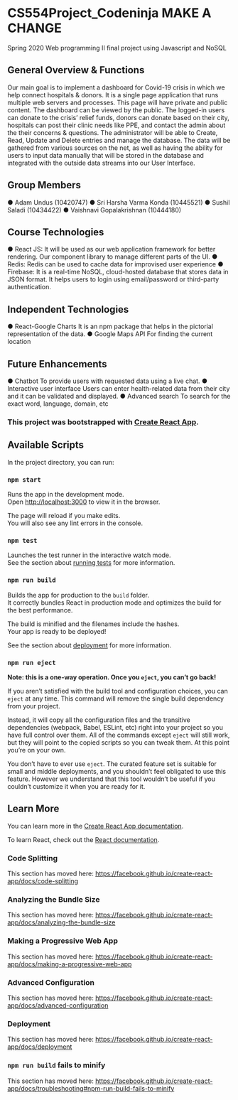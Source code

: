 # CS554Project_Codeninja MAKE A CHANGE

Spring 2020 Web programming II final project using Javascript and NoSQL

## General Overview & Functions 

Our main goal is to implement a dashboard for Covid-19 crisis in which we help connect hospitals & donors. It is a single page application that runs multiple web servers and processes. This page will have private and public content. The dashboard can be viewed by the public. The logged-in users can donate to the crisis’ relief funds, donors can donate based on their city, hospitals can post their clinic needs like PPE, and contact the admin about the their concerns & questions. The administrator will be able to Create, Read, Update and Delete entries and manage the database. The data will be gathered from various sources on the net, as well as having the ability for users to input data manually that will be stored in the database and integrated with the outside data streams into our User Interface. 

## Group Members
● Adam Undus (10420747) 
● Sri Harsha Varma Konda (10445521) 
● Sushil Saladi (10434422) 
● Vaishnavi Gopalakrishnan (10444180) 

## Course Technologies 
● React JS: It will be used as our web application framework for better rendering. Our component library to manage different parts of the UI. 
● Redis: Redis can be used to cache data for improvised user experience
● Firebase: It is a real-time NoSQL, cloud-hosted database that stores data in JSON format. It helps users to login using email/password or third-party authentication.

## Independent Technologies 
● React-Google Charts    It is an npm package that helps in the pictorial representation of the data. 
● Google Maps API For finding the current location

## Future Enhancements 
● Chatbot To provide users with requested data using a live chat. 
● Interactive user interface Users can enter health-related data from their city and it can be validated and displayed. 
● Advanced search To search for the exact word, language, domain, etc

### This project was bootstrapped with [Create React App](https://github.com/facebook/create-react-app).

## Available Scripts

In the project directory, you can run:

### `npm start`

Runs the app in the development mode.<br />
Open [http://localhost:3000](http://localhost:3000) to view it in the browser.

The page will reload if you make edits.<br />
You will also see any lint errors in the console.

### `npm test`

Launches the test runner in the interactive watch mode.<br />
See the section about [running tests](https://facebook.github.io/create-react-app/docs/running-tests) for more information.

### `npm run build`

Builds the app for production to the `build` folder.<br />
It correctly bundles React in production mode and optimizes the build for the best performance.

The build is minified and the filenames include the hashes.<br />
Your app is ready to be deployed!

See the section about [deployment](https://facebook.github.io/create-react-app/docs/deployment) for more information.

### `npm run eject`

**Note: this is a one-way operation. Once you `eject`, you can’t go back!**

If you aren’t satisfied with the build tool and configuration choices, you can `eject` at any time. This command will remove the single build dependency from your project.

Instead, it will copy all the configuration files and the transitive dependencies (webpack, Babel, ESLint, etc) right into your project so you have full control over them. All of the commands except `eject` will still work, but they will point to the copied scripts so you can tweak them. At this point you’re on your own.

You don’t have to ever use `eject`. The curated feature set is suitable for small and middle deployments, and you shouldn’t feel obligated to use this feature. However we understand that this tool wouldn’t be useful if you couldn’t customize it when you are ready for it.

## Learn More

You can learn more in the [Create React App documentation](https://facebook.github.io/create-react-app/docs/getting-started).

To learn React, check out the [React documentation](https://reactjs.org/).

### Code Splitting

This section has moved here: https://facebook.github.io/create-react-app/docs/code-splitting

### Analyzing the Bundle Size

This section has moved here: https://facebook.github.io/create-react-app/docs/analyzing-the-bundle-size

### Making a Progressive Web App

This section has moved here: https://facebook.github.io/create-react-app/docs/making-a-progressive-web-app

### Advanced Configuration

This section has moved here: https://facebook.github.io/create-react-app/docs/advanced-configuration

### Deployment

This section has moved here: https://facebook.github.io/create-react-app/docs/deployment

### `npm run build` fails to minify

This section has moved here: https://facebook.github.io/create-react-app/docs/troubleshooting#npm-run-build-fails-to-minify
